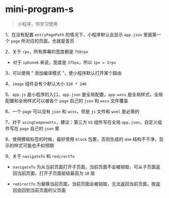 # mini-program-s

> 小程序，供学习使用

1、在没有配置 `entryPagePath` 的情况下，小程序默认会显示 `app.json` 里面第一个 `page` 所对应的页面，也就是首页

2、关于 `rpx`，所有屏幕的宽度都是 `750rpx`
  - 对于 `iphone6` 来说，宽度是 `375px`，所以 `1px = 2rpx`

3、可以使用 “ 添加编译模式 ”，使小程序默认打开某个路由

4、`image` 组件会有个默认大小 `320 * 240`

5、`app.js` 是小程序的入口，`app.json` 是全局配置，`app.wxss` 是全局样式，全局配置和全局样式可以被各个 `page` 自己的 `json` 和 `wxss` 文件覆盖

6、一个 `page` 可以没有 `json` 和 `wxss`，但是 `js` 文件和 `wxml` 是必需的

7、对于 `usingComponents`，建议：第三方 `UI` 组件写在全局 `app.json`，自定义组件写在 `page` 自己的 `json` 里

8、使用模板标签的时候，最好使用 `block` 包裹，否则生成的 `dom` 结构不干净，显示的样式可能也不如预期

9、关于 `navigateTo` 和 `redirectTo`
  - `navigateTo` 为从当前页面打开子页面，当前页面不会被销毁，可从子页面返回当前页面，打开子页面层级最高为 `10` 层


  - `redirectTo` 为替换当前页面，当前页面会被销毁，无法返回当前页面，按返回会回到当前页面的父页面



<br><br><br>
